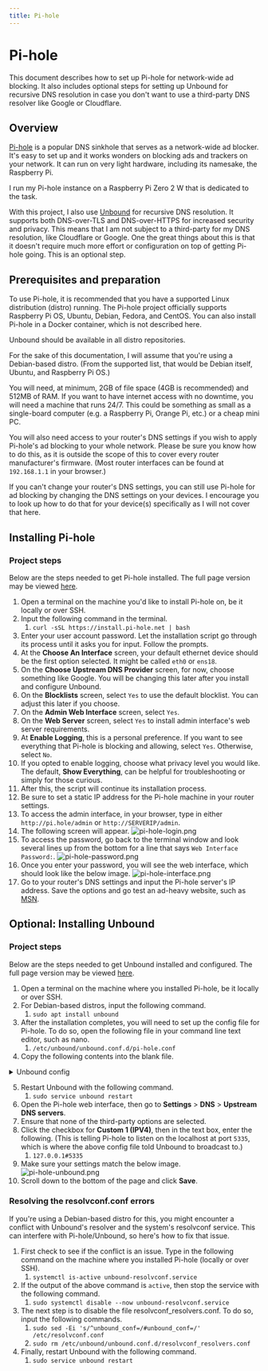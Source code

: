 ```yaml
---
title: Pi-hole
---
```


# Pi-hole

This document describes how to set up Pi-hole for network-wide ad blocking. It also includes optional steps for setting up Unbound for recursive DNS resolution in case you don't want to use a third-party DNS resolver like Google or Cloudflare.

## Overview
  
[Pi-hole](https://pi-hole.net) is a popular DNS sinkhole that serves as a network-wide ad blocker. It's easy to set up and it works wonders on blocking ads and trackers on your network. It can run on very light hardware, including its namesake, the Raspberry Pi. 

I run my Pi-hole instance on a Raspberry Pi Zero 2 W that is dedicated to the task.

With this project, I also use [Unbound](https://www.nlnetlabs.nl/projects/unbound/about/) for recursive DNS resolution. It supports both DNS-over-TLS and DNS-over-HTTPS for increased security and privacy. This means that I am not subject to a third-party for my DNS resolution, like Cloudflare or Google. One the great things about this is that it doesn't require much more effort or configuration on top of getting Pi-hole going. This is an optional step.

## Prerequisites and preparation

To use Pi-hole, it is recommended that you have a supported Linux distribution (distro) running. The Pi-hole project officially supports Raspberry Pi OS, Ubuntu, Debian, Fedora, and CentOS. You can also install Pi-hole in a Docker container, which is not described here.

Unbound should be available in all distro repositories.

For the sake of this documentation, I will assume that you're using a Debian-based distro. (From the supported list, that would be Debian itself, Ubuntu, and Raspberry Pi OS.)

You will need, at minimum, 2GB of file space (4GB is recommended) and 512MB of RAM. If you want to have internet access with no downtime, you will need a machine that runs 24/7. This could be something as small as a single-board computer (e.g. a Raspberry Pi, Orange Pi, etc.) or a cheap mini PC.

You will also need access to your router's DNS settings if you wish to apply Pi-hole's ad blocking to your whole network. Please be sure you know how to do this, as it is outside the scope of this to cover every router manufacturer's firmware. (Most router interfaces can be found at `192.168.1.1` in your browser.)

If you can't change your router's DNS settings, you can still use Pi-hole for ad blocking by changing the DNS settings on your devices. I encourage you to look up how to do that for your device(s) specifically as I will not cover that here.

  
## Installing Pi-hole
  
### Project steps

Below are the steps needed to get Pi-hole installed. The full page version may be viewed [here](/software/pi-hole/install-pi-hole).

1. Open a terminal on the machine you'd like to install Pi-hole on, be it locally or over SSH.
2. Input the following command in the terminal.
	1. `curl -sSL https://install.pi-hole.net | bash`
3. Enter your user account password. Let the installation script go through its process until it asks you for input. Follow the prompts.
4. At the **Choose An Interface** screen, your default ethernet device should be the first option selected. It might be called `eth0` or `ens18`.
5. On the **Choose Upstream DNS Provider** screen, for now, choose something like Google. You will be changing this later after you install and configure Unbound. 
6. On the **Blocklists** screen, select `Yes` to use the default blocklist. You can adjust this later if you choose.
7. On the **Admin Web Interface** screen, select `Yes`.
8. On the **Web Server** screen, select `Yes` to install admin interface's web server requirements.
9. At **Enable Logging**, this is a personal preference. If you want to see everything that Pi-hole is blocking and allowing, select `Yes`. Otherwise, select `No`.
10. If you opted to enable logging, choose what privacy level you would like. The default, **Show Everything**, can be helpful for troubleshooting or simply for those curious.
11. After this, the script will continue its installation process.
12.  Be sure to set a static IP address for the Pi-hole machine in your router settings.
13. To access the admin interface, in your browser, type in either `http://pi.hole/admin` or `http://SERVERIP/admin`.
14. The following screen will appear.
		![pi-hole-login.png](/pi-hole-login.png)
15. To access the password, go back to the terminal window and look several lines up from the bottom for a line that says `Web Interface Password:`.
		![pi-hole-password.png](/pi-hole-password.png)
16. Once you enter your password, you will see the web interface, which should look like the below image.
		![pi-hole-interface.png](/pi-hole-interface.png)
17. Go to your router's DNS settings and input the Pi-hole server's IP address. Save the options and go test an ad-heavy website, such as [MSN](https://www.msn.com).
  
## Optional: Installing Unbound
  
### Project steps

Below are the steps needed to get Unbound installed and configured. The full page version may be viewed [here](/software/pi-hole/install-unbound).

1. Open a terminal on the machine where you installed Pi-hole, be it locally or over SSH.
2. For Debian-based distros, input the following command.
	1. `sudo apt install unbound`
3. After the installation completes, you will need to set up the config file for Pi-hole. To do so, open the following file in your command line text editor, such as nano.
	1. `/etc/unbound/unbound.conf.d/pi-hole.conf`
4. Copy the following contents into the blank file.
<details>
  <summary>Unbound config</summary>
  
      server:
      # If no logfile is specified, syslog is used
      # logfile: "/var/log/unbound/unbound.log"
      verbosity: 0

      interface: 127.0.0.1
      port: 5335
      do-ip4: yes
      do-udp: yes
      do-tcp: yes

      # May be set to yes if you have IPv6 connectivity
      do-ip6: no

      # You want to leave this to no unless you have *native* IPv6. With 6to4 and
      # Terredo tunnels your web browser should favor IPv4 for the same reasons
      prefer-ip6: no

      # Use this only when you downloaded the list of primary root servers!
      # If you use the default dns-root-data package, unbound will find it automatically
      #root-hints: "/var/lib/unbound/root.hints"

      # Trust glue only if it is within the server's authority
      harden-glue: yes

      # Require DNSSEC data for trust-anchored zones, if such data is absent, the zone becomes BOGUS
      harden-dnssec-stripped: yes

      # Don't use Capitalization randomization as it known to cause DNSSEC issues sometimes
      # see https://discourse.pi-hole.net/t/unbound-stubby-or-dnscrypt-proxy/9378 for further details
      use-caps-for-id: no

      # Reduce EDNS reassembly buffer size.
      # IP fragmentation is unreliable on the Internet today, and can cause
      # transmission failures when large DNS messages are sent via UDP. Even
      # when fragmentation does work, it may not be secure; it is theoretically
      # possible to spoof parts of a fragmented DNS message, without easy
      # detection at the receiving end. Recently, there was an excellent study
      # by Axel Koolhaas, and Tjeerd Slokker (https://indico.dns-oarc.net/event/36/contributions/776/)
      # in collaboration with NLnet Labs explored DNS using real world data from the
      # the RIPE Atlas probes and the researchers suggested different values for
      # IPv4 and IPv6 and in different scenarios. They advise that servers should
      # be configured to limit DNS messages sent over UDP to a size that will not
      # trigger fragmentation on typical network links. DNS servers can switch
      # from UDP to TCP when a DNS response is too big to fit in this limited
      # buffer size. This value has also been suggested in DNS Flag Day 2020.
      edns-buffer-size: 1232

      # Perform prefetching of close to expired message cache entries
      # This only applies to domains that have been frequently queried
      prefetch: yes

      # One thread should be sufficient, can be increased on beefy machines. In reality for most users running on small networks or on a single machine, it should be unnecessary to seek performance enhancement by increasing num-threads above 1.
      num-threads: 1

      # Ensure kernel buffer is large enough to not lose messages in traffic spikes
      so-rcvbuf: 1m

      # Ensure privacy of local IP ranges
      private-address: 192.168.0.0/16
      private-address: 169.254.0.0/16
      private-address: 172.16.0.0/12
      private-address: 10.0.0.0/8
      private-address: fd00::/8
      private-address: fe80::/10
</details>

5. 	Restart Unbound with the following command.
	1. `sudo service unbound restart`
6.  Open the Pi-hole web interface, then go to **Settings** > **DNS** > **Upstream DNS servers**.
7. Ensure that none of the third-party options are selected.
8. Click the checkbox for **Custom 1 (IPV4)**, then in the text box, enter the following. (This is telling Pi-hole to listen on the localhost at port `5335`, which is where the above config file told Unbound to broadcast to.)
	1. `127.0.0.1#5335`
9. Make sure your settings match the below image.
		![pi-hole-unbound.png](/pi-hole-unbound.png)
10. Scroll down to the bottom of the page and click **Save**.

### Resolving the resolvconf.conf errors

If you're using a Debian-based distro for this, you might encounter a conflict with Unbound's resolver and the system's resolvconf service. This can interfere with Pi-hole/Unbound, so here's how to fix that issue.

1. First check to see if the conflict is an issue. Type in the following command on the machine where you installed Pi-hole (locally or over SSH).
	1. `systemctl is-active unbound-resolvconf.service`
2. If the output of the above command is `active`, then stop the service with the following command.
	1. `sudo systemctl disable --now unbound-resolvconf.service`
3. The next step is to disable the file resolvconf_resolvers.conf. To do so, input the following commands.
	1. `sudo sed -Ei 's/^unbound_conf=/#unbound_conf=/' /etc/resolvconf.conf`
	2. `sudo rm /etc/unbound/unbound.conf.d/resolvconf_resolvers.conf`
4. Finally, restart Unbound with the following command.
	1. `sudo service unbound restart`
